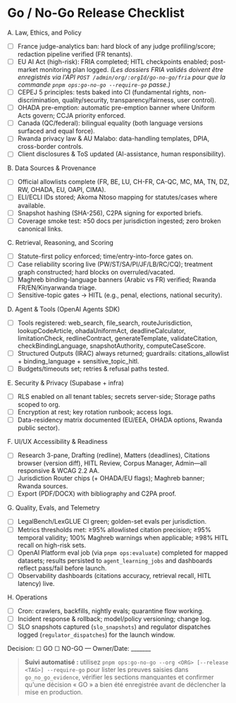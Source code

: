 # Go / No-Go Release Checklist

A. Law, Ethics, and Policy

- [ ] France judge-analytics ban: hard block of any judge profiling/score; redaction pipeline verified (FR tenants).
- [ ] EU AI Act (high-risk): FRIA completed; HITL checkpoints enabled; post-market monitoring plan logged. *(Les dossiers FRIA validés doivent être enregistrés via l'API `POST /admin/org/:orgId/go-no-go/fria` pour que la commande `pnpm ops:go-no-go --require-go` passe.)*
- [ ] CEPEJ 5 principles: tests baked into CI (fundamental rights, non-discrimination, quality/security, transparency/fairness, user control).
- [ ] OHADA pre-emption: automatic pre-emption banner where Uniform Acts govern; CCJA priority enforced.
- [ ] Canada (QC/federal): bilingual equality (both language versions surfaced and equal force).
- [ ] Rwanda privacy law & AU Malabo: data-handling templates, DPIA, cross-border controls.
- [ ] Client disclosures & ToS updated (AI-assistance, human responsibility).

B. Data Sources & Provenance

- [ ] Official allowlists complete (FR, BE, LU, CH-FR, CA-QC, MC, MA, TN, DZ, RW, OHADA, EU, OAPI, CIMA).
- [ ] ELI/ECLI IDs stored; Akoma Ntoso mapping for statutes/cases where available.
- [ ] Snapshot hashing (SHA-256), C2PA signing for exported briefs.
- [ ] Coverage smoke test: ≥50 docs per jurisdiction ingested; zero broken canonical links.

C. Retrieval, Reasoning, and Scoring

- [ ] Statute-first policy enforced; time/entry-into-force gates on.
- [ ] Case reliability scoring live (PW/ST/SA/PI/JF/LB/RC/CQ); treatment graph constructed; hard blocks on overruled/vacated.
- [ ] Maghreb binding-language banners (Arabic vs FR) verified; Rwanda FR/EN/Kinyarwanda triage.
- [ ] Sensitive-topic gates → HITL (e.g., penal, elections, national security).

D. Agent & Tools (OpenAI Agents SDK)

- [ ] Tools registered: web_search, file_search, routeJurisdiction, lookupCodeArticle, ohadaUniformAct, deadlineCalculator, limitationCheck, redlineContract, generateTemplate, validateCitation, checkBindingLanguage, snapshotAuthority, computeCaseScore.
- [ ] Structured Outputs (IRAC) always returned; guardrails: citations_allowlist + binding_language + sensitive_topic_hitl.
- [ ] Budgets/timeouts set; retries & refusal paths tested.

E. Security & Privacy (Supabase + infra)

- [ ] RLS enabled on all tenant tables; secrets server-side; Storage paths scoped to org.
- [ ] Encryption at rest; key rotation runbook; access logs.
- [ ] Data-residency matrix documented (EU/EEA, OHADA options, Rwanda public sector).

F. UI/UX Accessibility & Readiness

- [ ] Research 3-pane, Drafting (redline), Matters (deadlines), Citations browser (version diff), HITL Review, Corpus Manager, Admin—all responsive & WCAG 2.2 AA.
- [ ] Jurisdiction Router chips (+ OHADA/EU flags); Maghreb banner; Rwanda sources.
- [ ] Export (PDF/DOCX) with bibliography and C2PA proof.

G. Quality, Evals, and Telemetry

- [ ] LegalBench/LexGLUE CI green; golden-set evals per jurisdiction.
- [ ] Metrics thresholds met: ≥95% allowlisted citation precision; ≥95% temporal validity; 100% Maghreb warnings when applicable; ≥98% HITL recall on high-risk sets.
- [ ] OpenAI Platform eval job (via `pnpm ops:evaluate`) completed for mapped datasets; results persisted to `agent_learning_jobs` and dashboards reflect pass/fail before launch.
- [ ] Observability dashboards (citations accuracy, retrieval recall, HITL latency) live.

H. Operations

- [ ] Cron: crawlers, backfills, nightly evals; quarantine flow working.
- [ ] Incident response & rollback; model/policy versioning; change log.
- [ ] SLO snapshots captured (`slo_snapshots`) and regulator dispatches logged (`regulator_dispatches`) for the launch window.

Decision: ☐ GO ☐ NO-GO — Owner/Date: _______

> **Suivi automatisé :** utilisez `pnpm ops:go-no-go --org <ORG> [--release <TAG>] --require-go` pour lister les preuves saisies
> dans `go_no_go_evidence`, vérifier les sections manquantes et confirmer qu'une décision « GO » a bien été enregistrée avant de
> déclencher la mise en production.
